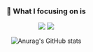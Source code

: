 <div align=center>

### 🔭 What I focusing on is

 <img src="https://img.shields.io/badge/Java-6DB33F?style=flat&logo=Java&logoColor=white"/>   <img src="https://img.shields.io/badge/Spring-6DB33F?style=flat&logo=Spring&logoColor=white"/>
















 ![Anurag's GitHub stats](https://github-readme-stats.vercel.app/api?username=BeenRepo&show_icons=true&theme=radical)
<!--
**BeenRepo/BeenRepo** is a ✨ _special_ ✨ repository because its `README.md` (this file) appears on your GitHub profile.

Here are some ideas to get you started:

- 🔭 I’m currently working on ...
- 🌱 I’m currently learning ...
- 👯 I’m looking to collaborate on ...
- 🤔 I’m looking for help with ...
- 💬 Ask me about ...
- 📫 How to reach me: ...
- 😄 Pronouns: ...
- ⚡ Fun fact: ...
-->
</div>
